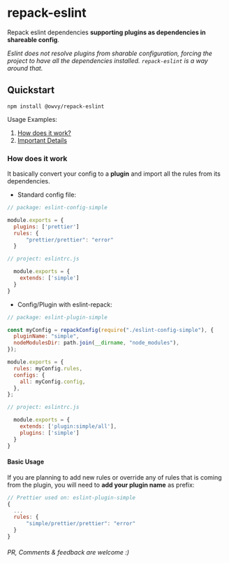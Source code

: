 # repack-eslint

Repack eslint dependencies **supporting plugins as dependencies in shareable config**.

_Eslint does not resolve plugins from sharable configuration, forcing the project to have all the dependencies installed. `repack-eslint` is a way around that._

## Quickstart

`npm install @owvy/repack-eslint`

Usage Examples:

1. [How does it work?](#how-does-it-work)
2. [Important Details](#basic-usage)

### How does it work

It basically convert your config to a **plugin** and import all the rules from its dependencies.

- Standard config file:

```js
// package: eslint-config-simple

module.exports = {
  plugins: ['prettier']
  rules: {
      "prettier/prettier": "error"
  }

// project: eslintrc.js

  module.exports = {
    extends: ['simple']
  }
}
```

- Config/Plugin with eslint-repack:

```js
// package: eslint-plugin-simple

const myConfig = repackConfig(require("./eslint-config-simple"), {
  pluginName: "simple",
  nodeModulesDir: path.join(__dirname, "node_modules"),
});

module.exports = {
  rules: myConfig.rules,
  configs: {
    all: myConfig.config,
  },
};

// project: eslintrc.js

  module.exports = {
    extends: ['plugin:simple/all'],
    plugins: ['simple']
  }
}
```

#### Basic Usage

If you are planning to add new rules or override any of rules that is coming from the plugin, you will need to **add your plugin name** as prefix:

```js
// Prettier used on: eslint-plugin-simple
{
  ...
  rules: {
      "simple/prettier/prettier": "error"
  }
}
```

###### PR, Comments & feedback are welcome :)
